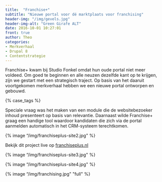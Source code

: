 ```yaml
---
title:  "Franchise+"
subtitle: "Nieuwe portal voor dé marktplaats voor franchising"
header-img: "/img/gevels.jpg"
header-img-alt: "Green Girafe ALT"
date: 2016-10-01 10:27:01
front: true
author: Theo
categories: 
- Merkverhaal
- Drupal 8
- Contentstrategie
---
```

Franchise+ kwam bij Studio Fonkel omdat hun oude portal niet meer voldeed. Om goed te beginnen en alle neuzen dezelfde kant op te krijgen, zijn we gestart met een strategisch traject. Op basis van het daaruit voortgekomen merkverhaal hebben we een nieuwe portal ontworpen en gebouwd. 

{% case_tags %}

Speciale vraag was het maken van een module die de websitebezoeker inhoud presenteert op basis van relevantie. Daarnaast wilde Franchise+ graag een handige tool waardoor kandidaten die zich via de portal aanmelden automatisch in het CRM-systeem terechtkomen.

{% image “/img/franchiseplus-site2.jpg" %}

Bekijk dit project live op <a href="http://franchiseplus.nl/" target="_blank">franchiseplus.nl</a>

{% image “/img/franchiseplus-site3.jpg" %}

{% image “/img/franchiseplus-site4.jpg" %}

{% image “/img/franchising.jpg" "full" %}
